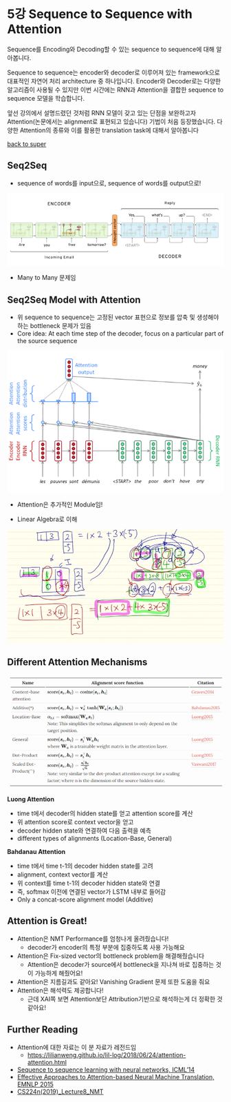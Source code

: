 # 5강 Sequence to Sequence with Attention

Sequence를 Encoding와 Decoding할 수 있는 sequence to sequence에 대해 알아봅니다.

Sequence to sequence는 encoder와 decoder로 이루어져 있는 framework으로 대표적인 자연어 처리 architecture 중 하나입니다. Encoder와 Decoder로는 다양한 알고리즘이 사용될 수 있지만 이번 시간에는 RNN과 Attention을 결합한 sequence to sequence 모델을 학습합니다.

앞선 강의에서 설명드렸던 것처럼 RNN 모델이 갖고 있는 단점을 보완하고자 Attention(논문에서는 alignment로 표현되고 있습니다) 기법이 처음 등장했습니다. 다양한 Attention의 종류와 이를 활용한 translation task에 대해서 알아봅니다

[back to super](https://github.com/jinmang2/boostcamp_ai_tech_2/tree/main/u-stage/nlp)

## Seq2Seq
- sequence of words를 input으로, sequence of words를 output으로!

![img](../../../assets/img/u-stage/nlp_05_01.PNG)

- Many to Many 문제임

## Seq2Seq Model with Attention
- 위 sequence to sequence는 고정된 vector 표현으로 정보를 압축 및 생성해야하는 bottleneck 문제가 있음
- Core idea: At each time step of the decoder, focus on a particular part of the source sequence

![img](../../../assets/img/u-stage/nlp_05_02.PNG)

- Attention은 추가적인 Module임!

- Linear Algebra로 이해

![img](../../../assets/img/u-stage/nlp_05_04.PNG)

## Different Attention Mechanisms
![img](../../../assets/img/u-stage/nlp_05_03.PNG)

**Luong Attention**
- time t에서 decoder의 hidden state를 얻고 attention score를 계산
- 위 attention score로 context vector을 얻고
- decoder hidden state와 연결하여 다음 출력을 예측
- different types of alignments (Location-Base, General)

**Bahdanau Attention**
- time t에서 time t-1의 decoder hidden state를 고려
- alignment, context vector를 계산
- 위 context를 time t-1의 decoder hidden state와 연결
- 즉, softmax 이전에 연결된 vector가 LSTM 내부로 들어감
- Only a concat-score alignment model (Additive)

## Attention is Great!
- Attention은 NMT Performance를 엄청나게 올려줬습니다!
    - decoder가 encoder의 특정 부분에 집중하도록 사용 가능해요
- Attention은 Fix-sized vector의 bottleneck problem을 해결해줬습니다
    - Attention은 decoder가 source에서 bottleneck을 지나쳐 바로 집중하는 것이 가능하게 해줬어요!
- Attention은 지름길과도 같아요! Vanishing Gradient 문제 또한 도움을 줘요
- Attention은 해석력도 제공합니다!
    - 근데 XAI쪽 보면 Attention보단 Attribution기반으로 해석하는게 더 정확한 것 같아요!


## Further Reading
- Attention에 대한 자료는 이 분 자료가 레전드임
    - https://lilianweng.github.io/lil-log/2018/06/24/attention-attention.html
- [Sequence to sequence learning with neural networks, ICML’14](https://arxiv.org/abs/1409.3215)
- [Effective Approaches to Attention-based Neural Machine Translation, EMNLP 2015](https://arxiv.org/abs/1508.04025)
- [CS224n(2019)_Lecture8_NMT](https://web.stanford.edu/class/cs224n/slides/cs224n-2019-lecture08-nmt.pdf)
